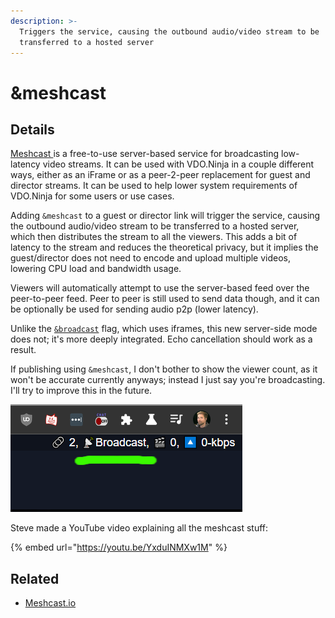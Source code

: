 ```yaml
---
description: >-
  Triggers the service, causing the outbound audio/video stream to be
  transferred to a hosted server
---
```


# \&meshcast

## Details

[Meshcast ](https://meshcast.io)is a free-to-use server-based service for broadcasting low-latency video streams. It can be used with VDO.Ninja in a couple different ways, either as an iFrame or as a peer-2-peer replacement for guest and director streams. It can be used to help lower system requirements of VDO.Ninja for some users or use cases.

Adding `&meshcast` to a guest or director link will trigger the service, causing the outbound audio/video stream to be transferred to a hosted server, which then distributes the stream to all the viewers. This adds a bit of latency to the stream and reduces the theoretical privacy, but it implies the guest/director does not need to encode and upload multiple videos, lowering CPU load and bandwidth usage.

Viewers will automatically attempt to use the server-based feed over the peer-to-peer feed. Peer to peer is still used to send data though, and it can be optionally be used for sending audio p2p (lower latency).

Unlike the [`&broadcast`](../advanced-settings/video-parameters/broadcast.md) flag, which uses iframes, this new server-side mode does not; it's more deeply integrated. Echo cancellation should work as a result.

If publishing using `&meshcast`, I don't bother to show the viewer count, as it won't be accurate currently anyways; instead I just say you're broadcasting. I'll try to improve this in the future.

![](<../.gitbook/assets/image (93).png>)

Steve made a YouTube video explaining all the meshcast stuff:

{% embed url="https://youtu.be/YxduINMXw1M" %}

## Related

* [Meshcast.io](https://meshcast.io)
